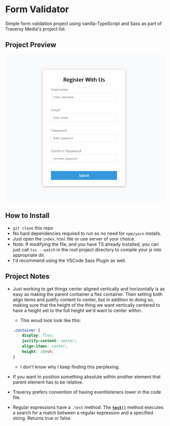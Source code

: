 # Form Validator
Simple form validation project using vanilla-TypeScript and Sass as part of Traversy Media's project list.

## Project Preview
![](form-validator.gif)

## How to Install
- `git clone` this repo
- No hard dependencies required to run so no need for `npm/yarn` installs. 
- Just open the `index.html` file or use server of your choice.
- Note: If modifying the file, and you have TS already installed, you can just call `tsc --watch` in the root project directory to compile your js into appropriate dir.
- I'd recommend using the VSCode Sass Plugin as well.  

## Project Notes
- Just working to get things center aligned vertically and horizontally is as easy as making the parent container a flex container. Then setting both align items and justify content to center, but in addition to doing so, making sure that the height of the thing we want vertically centered to have a height set to the full height we'd want to center within. 
    - This woud look look like this:
    ```css
    .container {
        display: flex;
        justify-content: center;
        align-items: center;
        height: 100vh;
    }
    ```
    - I don't know why I keep finding this perplexing. 
- If you want to position something absolute within another element that parent element has to be relative. 

- Traversy prefers convention of having eventlisteners lower in the code file.

- Regular expressions have a `.test` method: The [**`test()`**](https://developer.mozilla.org/en-US/docs/Web/JavaScript/Reference/Global_Objects/RegExp/test) method executes a search for a match between a regular expression and a specified string. Returns true or false.